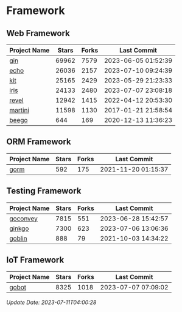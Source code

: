 # Framework

## Web Framework
| Project Name | Stars | Forks | Last Commit |
| ------------ | ----- | ----- | ----------- |
| [gin](https://github.com/gin-gonic/gin) | 69962 | 7579 | 2023-06-05 01:52:39 |
| [echo](https://github.com/labstack/echo) | 26036 | 2157 | 2023-07-10 09:24:39 |
| [kit](https://github.com/go-kit/kit) | 25165 | 2429 | 2023-05-29 21:23:33 |
| [iris](https://github.com/kataras/iris) | 24133 | 2480 | 2023-07-07 23:08:18 |
| [revel](https://github.com/revel/revel) | 12942 | 1415 | 2022-04-12 20:53:30 |
| [martini](https://github.com/go-martini/martini) | 11598 | 1130 | 2017-01-21 21:58:54 |
| [beego](https://github.com/astaxie/beego) | 644 | 169 | 2020-12-13 11:36:23 |

## ORM Framework
| Project Name | Stars | Forks | Last Commit |
| ------------ | ----- | ----- | ----------- |
| [gorm](https://github.com/jinzhu/gorm) | 592 | 175 | 2021-11-20 01:15:37 |

## Testing Framework
| Project Name | Stars | Forks | Last Commit |
| ------------ | ----- | ----- | ----------- |
| [goconvey](https://github.com/smartystreets/goconvey) | 7815 | 551 | 2023-06-28 15:42:57 |
| [ginkgo](https://github.com/onsi/ginkgo) | 7300 | 623 | 2023-07-06 13:06:36 |
| [goblin](https://github.com/franela/goblin) | 888 | 79 | 2021-10-03 14:34:22 |

## IoT Framework
| Project Name | Stars | Forks | Last Commit |
| ------------ | ----- | ----- | ----------- |
| [gobot](https://github.com/hybridgroup/gobot) | 8325 | 1018 | 2023-07-07 07:09:02 |

*Update Date: 2023-07-11T04:00:28*